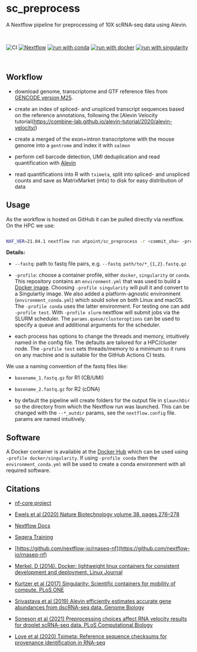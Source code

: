 # sc_preprocess

A Nextflow pipeline for preprocessing of 10X scRNA-seq data using Alevin.

<br>

![CI](https://github.com/ATpoint/sc_preprocess/actions/workflows/basic_test.yml/badge.svg)
[![Nextflow](https://img.shields.io/badge/nextflow%20DSL2-%E2%89%A521.04.0-23aa62.svg?labelColor=000000)](https://www.nextflow.io/)
[![run with conda](http://img.shields.io/badge/run%20with-conda-3EB049?labelColor=000000&logo=anaconda)](https://docs.conda.io/en/latest/)
[![run with docker](https://img.shields.io/badge/run%20with-docker-0db7ed?labelColor=000000&logo=docker)](https://www.docker.com/)
[![run with singularity](https://img.shields.io/badge/run%20with-singularity-1d355c.svg?labelColor=000000)](https://sylabs.io/docs/)

<br>


## Workflow

- download genome, transcriptome and GTF reference files from [GENCODE version M25](https://www.gencodegenes.org/mouse/release_M25.html).

- create an index of spliced- and unspliced transcript sequences based on the reference annotations, following the [Alevin Velocity tutorial(https://combine-lab.github.io/alevin-tutorial/2020/alevin-velocity/)

- create a merged of the exon+intron transcriptome with the mouse genome into a `gentrome` and index it with `salmon`

- perform cell barcode detection, UMI deduplication and read quantification with [Alevin](https://salmon.readthedocs.io/en/latest/)

- read quantifications into R with `tximeta`, split into spliced- and unspliced counts and save as MatrixMarket (mtx) to disk for easy distribution of data

## Usage

As the workflow is hosted on GitHub it can be pulled directly via nextflow. On the HPC we use:

```bash

NXF_VER=21.04.1 nextflow run atpoint/sc_preprocess -r <commit_sha> -profile singularity,slurm --fastq 'path/to/*_{1,2}.fastq.gz'  

```

**Details:**

-  `--fastq`: path to fastq file pairs, e.g. `--fastq path/to/*_{1,2}.fastq.gz`

-  `-profile`: choose a container profile, either `docker`, `singularity` or `conda`.
This repository contains an `environment.yml` that was used to build a [Docker image](https://hub.docker.com/r/atpoint/sc_preprocess). Choosing `-profile singularity` will pull it and convert to a Singulartiy image.
We also added a platform-agnostic environment (`environment_conda.yml`) which sould solve on both Linux and macOS.
The `-profile conda` uses the latter environment. For testing one can add `-profile test`. With `-profile slurm` nextflow will submit jobs via the SLURM scheduler.
The `params.queue/clusteroptions` can be used to specify a queue and additional arguments for the scheduler.

-  each process has options to change the threads and memory, intuitively named in the config file. The defaults are tailored for a HPC/cluster node.
The `-profile test` sets threads/memory to a minimum so it runs on any machine and is suitable for the GitHub Actions CI tests.

We use a naming convention of the fastq files like:

-  `basename_1.fastq.gz` for R1 (CB/UMI)

-  `basename_2.fastq.gz` for R2 (cDNA)

-  by default the pipeline will create folders for the output file in `$launchDir` so the directory from which the Nextflow run was launched. This can be changed with the `--*_outdir` params,
see the `nextflow.config` file. params are named intuitively.

## Software

A Docker container is available at the [Docker Hub](https://hub.docker.com/r/atpoint/sc_preprocess) which can be used using `-profile docker/singularity`. If using `-profile conda` then the `environment_conda.yml` will be used to create a conda environment with all required software.

## Citations

-  [nf-core project](https://nf-co.re/)

-  [Ewels et al (2020) Nature Biotechnology volume 38, pages 276–278](https://www.nature.com/articles/s41587-020-0439-x)

-  [Nextflow Docs](https://www.nextflow.io/docs/latest/index.html#)

-  [Seqera Training](https://seqera.io/training/)

-  [https://github.com/nextflow-io/rnaseq-nf](https://github.com/nextflow-io/rnaseq-nf)

-  [Merkel, D (2014). Docker: lightweight linux containers for consistent development and deployment. Linux Journal](https://dl.acm.org/doi/10.5555/2600239.2600241)

-  [Kurtzer et al (2017) Singularity: Scientific containers for mobility of compute. PLoS ONE](https://journals.plos.org/plosone/article?id=10.1371/journal.pone.0177459)

-  [Srivastava et al (2019) Alevin efficiently estimates accurate gene abundances from dscRNA-seq data. Genome Biology](https://genomebiology.biomedcentral.com/articles/10.1186/s13059-019-1670-y)

-  [Soneson et al (2021) Preprocessing choices affect RNA velocity results for droplet scRNA-seq data. PLoS Computational Biology](https://journals.plos.org/ploscompbiol/article?id=10.1371/journal.pcbi.1008585)

-  [Love et al (2020) Tximeta: Reference sequence checksums for provenance identification in RNA-seq](https://journals.plos.org/ploscompbiol/article?id=10.1371/journal.pcbi.1007664)
